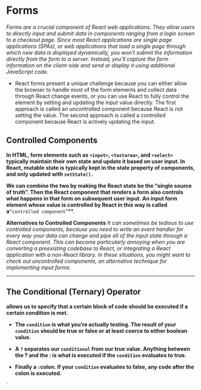 # Forms

_Forms are a crucial component of React web applications. They allow users to directly input and submit data in components ranging from a login screen to a checkout page. Since most React applications are single page applications (SPAs), or web applications that load a single page through which new data is displayed dynamically, you won’t submit the information directly from the form to a server. Instead, you’ll capture the form information on the client-side and send or display it using additional JavaScript code._

* React forms present a unique challenge because you can either allow the browser to handle most of the form elements and collect data through React change events, or you can use React to fully control the element by setting and updating the input value directly. The first approach is called an uncontrolled component because React is not setting the value. The second approach is called a controlled component because React is actively updating the input.

## Controlled Components

**In HTML, form elements such as `<input>`, `<textarea>`, and `<select>` typically maintain their own state and update it based on user input. In React, mutable state is typically kept in the state property of components, and only updated with `setState().`**

**We can combine the two by making the React state be the “single source of truth”. Then the React component that renders a form also controls what happens in that form on subsequent user input. An input form element whose value is controlled by React in this way is called a**`“controlled component”`**.

**Alternatives to Controlled Components**
_It can sometimes be tedious to use controlled components, because you need to write an event handler for every way your data can change and pipe all of the input state through a React component. This can become particularly annoying when you are converting a preexisting codebase to React, or integrating a React application with a non-React library. In these situations, you might want to check out uncontrolled components, an alternative technique for implementing input forms._

____________________________________________________

## The Conditional (Ternary) Operator

**allows us to specify that a certain block of code should be executed if a certain condition is met.**

* **The `condition` is what you’re actually testing. The result of your `condition` should be true or false or at least coerce to either boolean value.**

* **A `?` separates our `conditional` from our true value. Anything between the ? and the : is what is executed if the `condition` evaluates to true.**

* **Finally a `:`colon. If your `condition` evaluates to false, any code after the colon is executed.**

`